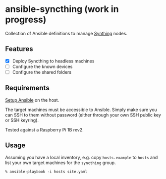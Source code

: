 # ansible-syncthing (work in progress)

Collection of Ansible definitions to manage [Synthing](https://syncthing.net)
nodes.

## Features

- [X] Deploy Syncthing to headless machines
- [ ] Configure the known devices
- [ ] Configure the shared folders

## Requirements

[Setup Ansible](https://docs.ansible.com/ansible/latest/installation_guide/intro_installation.html)
on the host.

The target machines must be accessible to Ansible.
Simply make sure you can SSH to them without password (either through your own
SSH public key or SSH keyring).

Tested against a Raspberry Pi 1B rev2.

## Usage

Assuming you have a local inventory, e.g. copy `hosts.example` to `hosts` and
list your own target machines for the `syncthing` group.

```
% ansible-playbook -i hosts site.yaml
```
